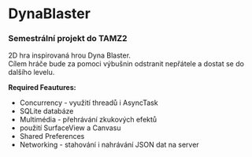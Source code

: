 # DynaBlaster
### Semestrální projekt do TAMZ2

2D hra inspirovaná hrou Dyna Blaster.<br>
Cílem hráče bude za pomoci výbušnin odstranit nepřátele a dostat se do dalšího levelu. 

__Required Feautures:__
* Concurrency - využití threadů i AsyncTask
* SQLite databáze
* Multimédia - přehrávání zkukových efektů
* použití SurfaceView a Canvasu
* Shared Preferences
* Networking - stahování i nahrávání JSON dat na server
